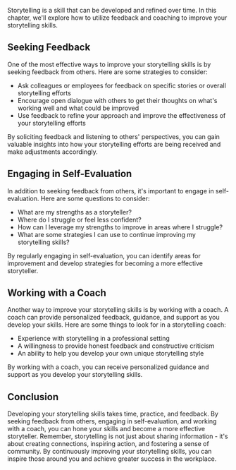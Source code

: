 
Storytelling is a skill that can be developed and refined over time. In this chapter, we'll explore how to utilize feedback and coaching to improve your storytelling skills.

Seeking Feedback
----------------

One of the most effective ways to improve your storytelling skills is by seeking feedback from others. Here are some strategies to consider:

* Ask colleagues or employees for feedback on specific stories or overall storytelling efforts
* Encourage open dialogue with others to get their thoughts on what's working well and what could be improved
* Use feedback to refine your approach and improve the effectiveness of your storytelling efforts

By soliciting feedback and listening to others' perspectives, you can gain valuable insights into how your storytelling efforts are being received and make adjustments accordingly.

Engaging in Self-Evaluation
---------------------------

In addition to seeking feedback from others, it's important to engage in self-evaluation. Here are some questions to consider:

* What are my strengths as a storyteller?
* Where do I struggle or feel less confident?
* How can I leverage my strengths to improve in areas where I struggle?
* What are some strategies I can use to continue improving my storytelling skills?

By regularly engaging in self-evaluation, you can identify areas for improvement and develop strategies for becoming a more effective storyteller.

Working with a Coach
--------------------

Another way to improve your storytelling skills is by working with a coach. A coach can provide personalized feedback, guidance, and support as you develop your skills. Here are some things to look for in a storytelling coach:

* Experience with storytelling in a professional setting
* A willingness to provide honest feedback and constructive criticism
* An ability to help you develop your own unique storytelling style

By working with a coach, you can receive personalized guidance and support as you develop your storytelling skills.

Conclusion
----------

Developing your storytelling skills takes time, practice, and feedback. By seeking feedback from others, engaging in self-evaluation, and working with a coach, you can hone your skills and become a more effective storyteller. Remember, storytelling is not just about sharing information - it's about creating connections, inspiring action, and fostering a sense of community. By continuously improving your storytelling skills, you can inspire those around you and achieve greater success in the workplace.
